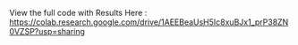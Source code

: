 View the full code with Results Here :
https://colab.research.google.com/drive/1AEEBeaUsH5Ic8xuBJx1_prP38ZN0VZSP?usp=sharing
